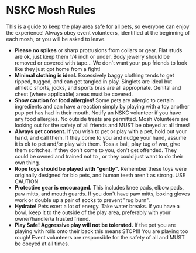 # NSKC Mosh Rules

This is a guide to keep the play area safe for all pets, so everyone can enjoy the experience! Always obey event volunteers, identified at the beginning of each mosh, or you will be asked to leave. 

- **Please no spikes** or sharp protrusions from collars or gear. Flat studs are ok, just keep them 1/4 inch or under. Body jewelry should be removed or covered with tape... We don't want your ~~pup~~ friends to look like they just got home from a fight!
- **Minimal clothing is ideal.** Excessively baggy clothing tends to get ripped, tugged, and can get tangled in play. Singlets are ideal but athletic shorts, jocks, and sports bras are all appropriate. Genital and chest (where applicable) areas must be covered.
- **Show caution for food allergies!** Some pets are allergic to certain ingredients and can have a reaction simply by playing with a toy another ~~pup~~ pet has had in their mouth. Notify an NSKC volunteer if you have any food allergies. No outside treats are permitted. Mosh Volunteers are looking out for the safety of all friends and MUST be obeyed at all times! 
- **Always get consent.** If you wish to pet or play with a pet, hold out your hand, and call them. If they come to you and nudge your hand, assume it is ok to pet and/or play with them. Toss a ball, play tug of war, give them scritches. If they don't come to you, don't get offended. They could be owned and trained not to , or they could just want to do their own thing.
- **Rope toys should be played with "gently".** Remember these toys were originally designed for bio pets, and human teeth aren't as strong. USE CAUTION
- **Protective gear is encouraged.** This includes knee pads, elbow pads, paw mitts, and mouth guards. If you don't have paw mitts, boxing gloves work or double up a pair of socks to prevent "rug burn".
- **Hydrate!** Pets exert a lot of energy. Take water breaks. If you have a bowl, keep it to the outside of the play area, preferably with your owner/handler/a trusted friend.
- **Play Safe! Aggressive play will not be tolerated.** If the pet you are playing with rolls onto their back this means STOP!!! You are playing too rough! Event volunteers are responsible for the safety of all and MUST be obeyed at all times.

